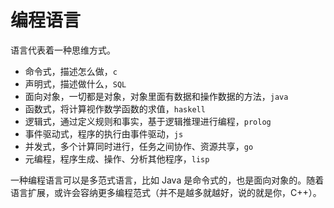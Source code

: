 # 编程语言

语言代表着一种思维方式。

- 命令式，描述怎么做，`c`
- 声明式，描述做什么，`SQL`
- 面向对象，一切都是对象，对象里面有数据和操作数据的方法，`java`
- 函数式，将计算视作数学函数的求值，`haskell`
- 逻辑式，通过定义规则和事实，基于逻辑推理进行编程，`prolog`
- 事件驱动式，程序的执行由事件驱动，`js`
- 并发式，多个计算同时进行，任务之间协作、资源共享，`go`
- 元编程，程序生成、操作、分析其他程序，`lisp`

一种编程语言可以是多范式语言，比如 Java 是命令式的，也是面向对象的。随着语言扩展，或许会容纳更多编程范式（并不是越多就越好，说的就是你，C++）。

